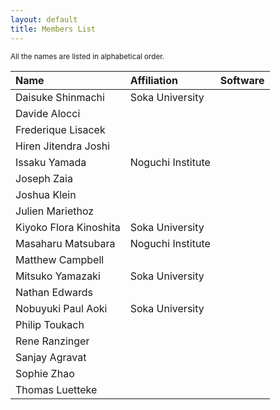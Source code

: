 ```yaml
---
layout: default
title: Members List
---
```


<small>All the names are listed in alphabetical order.</small>

|Name|Affiliation|Software|
|:-------|:-------------|:---------|
|Daisuke Shinmachi|Soka University | |
|Davide Alocci| | |
|Frederique Lisacek| | |
|Hiren Jitendra Joshi| | |
|Issaku Yamada|Noguchi Institute| |
|Joseph Zaia| | |
|Joshua Klein| | |
|Julien Mariethoz| | |
|Kiyoko Flora Kinoshita|Soka University| |
|Masaharu Matsubara|Noguchi Institute| |
|Matthew Campbell| | |
|Mitsuko Yamazaki|Soka University| |
|Nathan Edwards| | |
|Nobuyuki Paul Aoki|Soka University| |
|Philip Toukach| | |
|Rene Ranzinger| | |
|Sanjay Agravat| | |
|Sophie Zhao| | |
|Thomas Luetteke| | |
